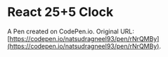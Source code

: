 # React 25+5 Clock

A Pen created on CodePen.io. Original URL: [https://codepen.io/natsudragneel93/pen/rNrQMBy](https://codepen.io/natsudragneel93/pen/rNrQMBy).


